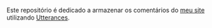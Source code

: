 Este repositório é dedicado a armazenar os comentários do [meu site](meu-blog-csamuelsm.vercel.app/) utilizando [Utterances](https://utteranc.es/).